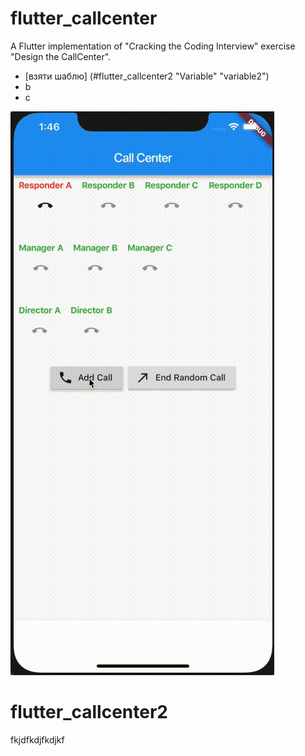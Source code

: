 # flutter_callcenter

A Flutter implementation of "Cracking the Coding Interview" exercise "Design the CallCenter".

- [взяти шаблю] (#flutter_callcenter2 "Variable" "variable2")
- b
- c

![CallCenter Demo](/callcenter.gif)

# flutter_callcenter2
fkjdfkdjfkdjkf


